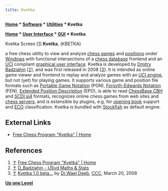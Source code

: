 ```yaml
---
title: Kvetka
---
```

**[Home](Home "Home") \* [Software](Software "Software") \* [Utilities](Utilities "Utilities") \* Kvetka**  

**[Home](Home "Home") \* [User Interface](User_Interface "User Interface") \* [GUI](GUI "GUI") \* Kvetka**



 [](File:Kvetka-scr.jpg) Kvetka Screen <a id="cite-note-1" href="#cite-ref-1">[1]</a> 
**Kvetka**, (КВЕТКА)  

a free chess utility to view and analyze [chess games](Chess_Game "Chess Game") and [positions](Chess_Position "Chess Position") under [Windows](Windows "Windows") 
with functional intersections of a [chess database](Databases "Databases") frontend and an [UCI](UCI "UCI") compliant [graphical user interface](GUI "GUI").
Kvetka is developed by [Dmitry Badziahin](Dmitry_Badziahin "Dmitry Badziahin") <a id="cite-note-2" href="#cite-ref-2">[2]</a>, 
and was first released in 2008 <a id="cite-note-3" href="#cite-ref-3">[3]</a>. 
It is intended as online game viewer and frontend to replay and analyze games with an [UCI engine](Category:UCI "Category:UCI"), but not (yet) for playing games. 
It supports various game and position file formats such as [Portable Game Notation](Portable_Game_Notation "Portable Game Notation") (PGN), [Forsyth-Edwards Notation](Forsyth-Edwards_Notation "Forsyth-Edwards Notation") (FEN), [Extended Position Description](Extended_Position_Description "Extended Position Description") (EPD), 
is able to read [ChessBase CBH](ChessBase_(Database)#CBF "ChessBase (Database)") and [SCDI si4](SCID#Format "SCID") formats, 
recognizes online chess games from web sites and [chess servers](Chess_Server "Chess Server"), 
and is extensible by plugins, e.g. for [opening book](Opening_Book "Opening Book") support and [ECO](ECO "ECO") classification. 
Kvetka is bundled with [Stockfish](Stockfish "Stockfish") as default engine. 



## External Links


* [Free Chess Program "Kvetka" | Home](http://kvetka.org/en/)


## References


1. <a id="cite-ref-1" href="#cite-note-1">↑</a> [Free Chess Program "Kvetka" | Home](http://kvetka.org/en/)
2. <a id="cite-ref-2" href="#cite-note-2">↑</a> [D\_Badziahin - USyd Maths & Stats](https://www.maths.usyd.edu.au/ut/people?who=D_Badziahin&sms=y)
3. <a id="cite-ref-3" href="#cite-note-3">↑</a> [Kvetka 1.0 beta...](http://www.talkchess.com/forum/viewtopic.php?t=20257) by [Dr.Wael Deeb](index.php?title=Dr.Wael_Deeb&action=edit&redlink=1 "Dr.Wael Deeb (page does not exist)"), [CCC](CCC "CCC"), March 20, 2008

**[Up one Level](Utilities "Utilities")**







 
